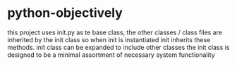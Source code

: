 # python-objectively

this project uses init.py as te base class, the other classes / class files
are inherited by the init class so when init is instantiated init inherits
these methods. init class can be expanded to include other classes the
init class is designed to be a minimal assortment of necessary system
functionality
